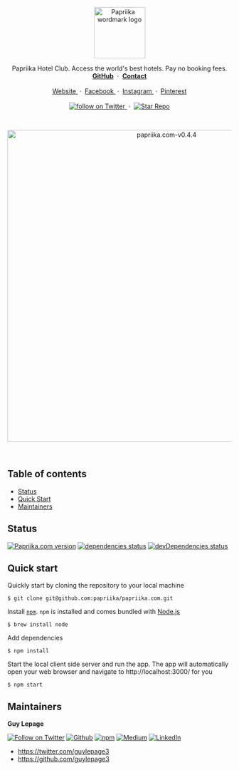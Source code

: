 <p align="center">
  <a href="https://papriika.com">
    <img src="https://storage.googleapis.com/papriika.com/img/papriika-logo-wordmark-1-512x512.png" width=115 alt="Papriika wordmark logo">
  </a>
  <p align="center">
    Papriika Hotel Club. Access the world's best hotels. Pay no booking fees.
    <br/>
    <a href="https://github.com/papriika/papriika.com"><strong>GitHub</strong></a>
    &nbsp;&middot;&nbsp;
     <a href="mailto:support@papriika.com?subject=Mail from GitHub Papriika.com"><strong>Contact</strong></a>
    <br/>
    <br/>
    <a href="http://papriika.com/" alt="Papriika">
      Website
    </a>
    &nbsp;&middot;&nbsp;
    <a href="https://www.facebook.com/papriikaco/" alt="Facebook Papriika">
      Facebook
    </a>
    &nbsp;&middot;&nbsp;
    <a href="https://www.instagram.com/papriikaco/" alt="Instagram Papriika">
      Instagram
    </a>
    &nbsp;&middot;&nbsp;
    <a href="https://www.pinterest.com/papriika/" alt="Pinterest Papriika">
      Pinterest
    </a>
    <br/>
    <br/>
    <a href="https://twitter.com/intent/follow?screen_name=PapriikaCo">
      <img src="https://img.shields.io/twitter/url/https/twitter.com/papriikaco.svg?style=social&label=Follow%20%40PapriikaCo&logo=twitter" alt="follow on Twitter">
    </a>
    &nbsp;&middot;&nbsp;
    <a href="https://github.com/papriika/papriika.com/stargazers">
      <img src="https://img.shields.io/github/stars/papriika/papriika.com.svg?style=social&label=Star&maxAge=2592000" alt="Star Repo">
    </a>
    <br/>
  </p>
</p>
<br/>
<p align="center">
  <img width="700" alt="papriika.com-v0.4.4" src="https://user-images.githubusercontent.com/1711854/52493286-1000f680-2b99-11e9-9119-bf5f490e381e.jpg">
</p>
<br/>

## Table of contents

- [Status](#status)
- [Quick Start](#quick-start)
- [Maintainers](#maintainers)

## Status

[![Papriika.com version](https://img.shields.io/badge/dynamic/json.svg?label=Papriika.com+version&url=https%3A%2F%2Fraw.githubusercontent.com%2Fpapriika%2Fpapriika.com%2Fmaster%2Fpackage.json&query=%24.version&colorA=%23212121&colorB=%2300BB00)](https://github.com/papriika/papriika.com)
[![dependencies status](https://img.shields.io/david/papriika/papriika.com.svg?label=dependencies&colorA=%23212121)](https://david-dm.org/papriika/papriika.com)
[![devDependencies status](https://img.shields.io/david/dev/papriika/papriika.com.svg?label=devDependencies&colorA=%23212121)](https://david-dm.org/papriika/papriika.com?type=dev)


## Quick start

Quickly start by cloning the repository to your local machine

```
$ git clone git@github.com:papriika/papriika.com.git
```

Install [`npm`](https://www.npmjs.com/get-npm). `npm` is installed and comes bundled with [Node.js](https://nodejs.org/en/download/package-manager/)

```
$ brew install node
```

Add dependencies

```
$ npm install
```

Start the local client side server and run the app. The app will automatically open your web browser and navigate to http://localhost:3000/ for you

```
$ npm start
```


## Maintainers

**Guy Lepage**

[![Follow on Twitter](https://img.shields.io/badge/Twitter-@guylepage3-blue.svg?colorA=212121&colorB=007BFF)](https://twitter.com/intent/follow?screen_name=guylepage3)
[![Github](https://img.shields.io/badge/GitHub-guylepage3-blue.svg?colorA=212121&colorB=007BFF)](https://github.com/guylepage3)
[![npm](https://img.shields.io/badge/npm-~guylepage3-red.svg?colorA=212121&colorB=FF0000)](https://www.npmjs.com/~guylepage3)
[![Medium](https://img.shields.io/badge/Medium-@guylepage3-green.svg?colorA=212121&colorB=00BB00)](https://medium.com/@guylepage3)
[![LinkedIn](https://img.shields.io/badge/LinkedIn-in/guylepage/-blue.svg?colorA=212121&colorB=007BFF)](https://www.linkedin.com/in/guylepage/)

- <https://twitter.com/guylepage3>
- <https://github.com/guylepage3>
